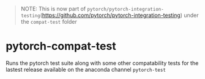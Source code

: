 > NOTE: This is now part of `pytorch/pytorch-integration-testing`(https://github.com/pytorch/pytorch-integration-testing) under the `compat-test` folder

# pytorch-compat-test

Runs the pytorch test suite along with some other compatability tests for
the lastest release available on the anaconda channel `pytorch-test`
